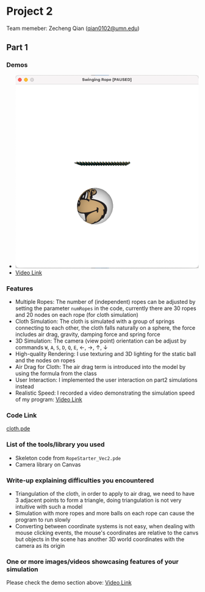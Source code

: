 # Project 2
Team memeber:
Zecheng Qian (qian0102@umn.edu)

## Part 1

### Demos

+ ![demo_img](demo/demo_img.png)
+ [Video Link](demo/demo_video.mov)

### Features
+ Multiple Ropes: The number of (independent) ropes can be adjusted by setting the parameter `numRopes` in the code, currently there are 30 ropes and 20 nodes on each rope (for cloth simulation)
+ Cloth Simulation: The cloth is simulated with a group of springs connecting to each other, the cloth falls naturally on a sphere, the force includes air drag, gravity, damping force and spring force
+ 3D Simulation: The camera (view point) orientation can be adjust by commands `W`, `A`, `S`, `D`, `Q`, `E`, $\leftarrow$, $\rightarrow$, $\uparrow$, $\downarrow$
+ High-quality Rendering: I use texturing and 3D lighting for the static ball and the nodes on ropes
+ Air Drag for Cloth: The air drag term is introduced into the model by using the formula from the class
+ User Interaction: I implemented the user interaction on part2 simulations instead
+ Realistic Speed: I recorded a video demonstrating the simulation speed of my program: [Video Link](demo/demo_video.mov)

### Code Link
[cloth.pde](cloth.pde)

### List of the tools/library you used
+ Skeleton code from `RopeStarter_Vec2.pde`
+ Camera library on Canvas
### Write-up explaining difficulties you encountered 
+ Triangulation of the cloth, in order to apply to air drag, we need to have 3 adjacent points to form a triangle, doing triangulation is not very intuitive with such a model
+ Simulation with more ropes and more balls on each rope can cause the program to run slowly
+ Converting between coordinate systems is not easy, when dealing with mouse clicking events, the mouse's coordinates are relative to the canvs but objects in the scene has another 3D world coordinates with the camera as its origin

### One or more images/videos showcasing features of your simulation
Please check the demo section above: [Video Link](demo/demo_video.mov)

